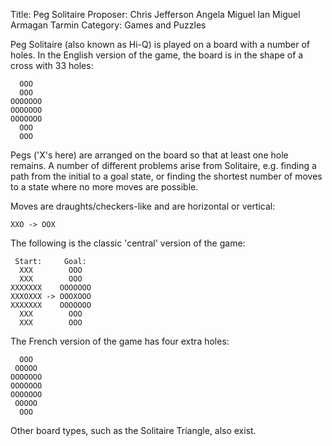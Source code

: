 Title:    Peg Solitaire
Proposer: Chris Jefferson
          Angela Miguel
          Ian Miguel
          Armagan Tarmin
Category: Games and Puzzles

Peg Solitaire (also known as Hi-Q) is played on a board with a number of holes. In the English version of the game, the board is in the shape of a cross with 33 holes:

      OOO
      OOO
    OOOOOOO
    OOOOOOO
    OOOOOOO
      OOO
      OOO

Pegs ('X's here) are arranged on the board so that at least one hole remains. A number of different problems arise from Solitaire, e.g. finding a path from the initial to a goal state, or finding the shortest number of moves to a state where no more moves are possible.

Moves are draughts/checkers-like and are horizontal or vertical: 

    XXO -> OOX

The following is the classic 'central' version of the game:

     Start:     Goal:
      XXX        OOO
      XXX        OOO
    XXXXXXX    OOOOOOO
    XXXOXXX -> OOOXOOO
    XXXXXXX    OOOOOOO
      XXX        OOO
      XXX        OOO

The French version of the game has four extra holes: 

      OOO
     OOOOO
    OOOOOOO
    OOOOOOO
    OOOOOOO
     OOOOO
      OOO

Other board types, such as the Solitaire Triangle, also exist. 
